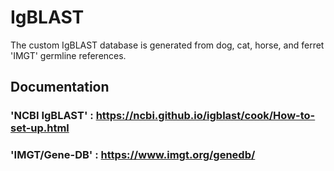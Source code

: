 # IgBLAST 
The custom IgBLAST database is generated from dog, cat, horse, and ferret 'IMGT' germline references.
## Documentation 
### 'NCBI IgBLAST' : https://ncbi.github.io/igblast/cook/How-to-set-up.html
### 'IMGT/Gene-DB' : https://www.imgt.org/genedb/ 
